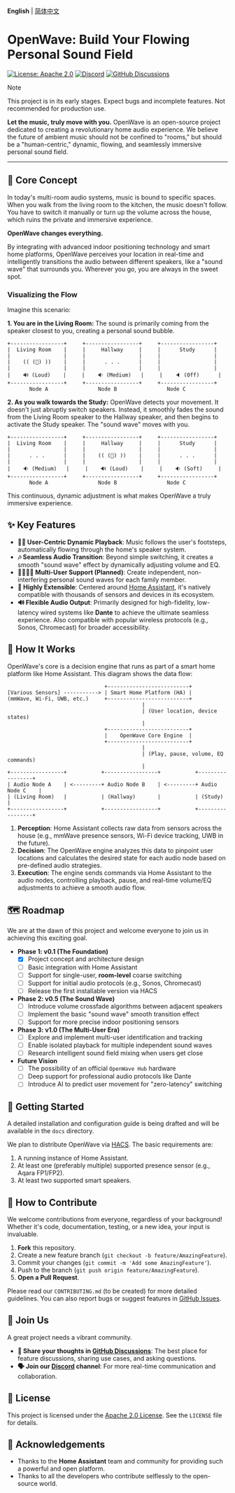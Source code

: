 **English** | [简体中文](./README.zh-CN.md)

# OpenWave: Build Your Flowing Personal Sound Field

[![License: Apache 2.0](https://img.shields.io/badge/License-Apache_2.0-blue.svg)](https://opensource.org/licenses/Apache-2.0)
[![Discord](https://img.shields.io/discord/YOUR_DISCORD_ID?label=Discord&logo=discord&color=5865F2)](https://discord.gg/YOUR_INVITE_LINK)
[![GitHub Discussions](https://img.shields.io/github/discussions/YOUR_USERNAME/openwave?label=Discussions&logo=github)](https://github.com/YOUR_USERNAME/openwave/discussions)

> [!NOTE]
> This project is in its early stages. Expect bugs and incomplete features. Not recommended for production use.

**Let the music, truly move with you.** OpenWave is an open-source project dedicated to creating a revolutionary home audio experience. We believe the future of ambient music should not be confined to "rooms," but should be a "human-centric," dynamic, flowing, and seamlessly immersive personal sound field.

---

## 🌟 Core Concept

In today's multi-room audio systems, music is bound to specific spaces. When you walk from the living room to the kitchen, the music doesn't follow. You have to switch it manually or turn up the volume across the house, which ruins the private and immersive experience.

**OpenWave changes everything.**

By integrating with advanced indoor positioning technology and smart home platforms, OpenWave perceives your location in real-time and intelligently transitions the audio between different speakers, like a "sound wave" that surrounds you. Wherever you go, you are always in the sweet spot.

### Visualizing the Flow

Imagine this scenario:

**1. You are in the Living Room:**
The sound is primarily coming from the speaker closest to you, creating a personal sound bubble.

```
+-----------------+     +-----------------+     +-----------------+
|  Living Room    |     |     Hallway     |     |      Study      |
|                 |     |                 |     |                 |
|    (( (🚶) ))    |     |      . . .      |     |                 |
|                 |     |                 |     |                 |
|    🔊 (Loud)    |     |    🔉 (Medium)   |     |    🔈 (Off)      |
+-----------------+     +-----------------+     +-----------------+
       Node A                Node B                Node C
```

**2. As you walk towards the Study:**
OpenWave detects your movement. It doesn't just abruptly switch speakers. Instead, it smoothly fades the sound from the Living Room speaker to the Hallway speaker, and then begins to activate the Study speaker. The "sound wave" moves with you.

```
+-----------------+     +-----------------+     +-----------------+
|  Living Room    |     |     Hallway     |     |      Study      |
|                 |     |                 |     |                 |
|      . . .      |     |    (( (🚶) ))    |     |      . . .      |
|                 |     |                 |     |                 |
|    🔉 (Medium)   |     |    🔊 (Loud)    |     |    🔉 (Soft)     |
+-----------------+     +-----------------+     +-----------------+
       Node A                Node B                Node C
```

This continuous, dynamic adjustment is what makes OpenWave a truly immersive experience.

## ✨ Key Features

* **🚶‍♂️ User-Centric Dynamic Playback**: Music follows the user's footsteps, automatically flowing through the home's speaker system.
* **🎶 Seamless Audio Transition**: Beyond simple switching, it creates a smooth "sound wave" effect by dynamically adjusting volume and EQ.
* **👨‍👩‍👧‍👦 Multi-User Support (Planned)**: Create independent, non-interfering personal sound waves for each family member.
* **🔌 Highly Extensible**: Centered around [Home Assistant](https://www.home-assistant.io/), it's natively compatible with thousands of sensors and devices in its ecosystem.
* **🔊 Flexible Audio Output**: Primarily designed for high-fidelity, low-latency wired systems like **Dante** to achieve the ultimate seamless experience. Also compatible with popular wireless protocols (e.g., Sonos, Chromecast) for broader accessibility.

## 🔧 How It Works

OpenWave's core is a decision engine that runs as part of a smart home platform like Home Assistant. This diagram shows the data flow:

```
                               +--------------------------+
[Various Sensors] -----------> | Smart Home Platform (HA) |
(mmWave, Wi-Fi, UWB, etc.)     +--------------------------+
                                           |
                                           | (User location, device states)
                                           |
                               +--------------------------+
                               |    OpenWave Core Engine  |
                               +--------------------------+
                                           |
                                           | (Play, pause, volume, EQ commands)
                                           |
+-----------------+           +-----------------+           +-----------------+
| Audio Node A    | <---------+ Audio Node B    | <---------+ Audio Node C    |
| (Living Room)   |           | (Hallway)       |           | (Study)         |
+-----------------+           +-----------------+           +-----------------+
```

1. **Perception**: Home Assistant collects raw data from sensors across the house (e.g., mmWave presence sensors, Wi-Fi device tracking, UWB in the future).
2. **Decision**: The OpenWave engine analyzes this data to pinpoint user locations and calculates the desired state for each audio node based on pre-defined audio strategies.
3. **Execution**: The engine sends commands via Home Assistant to the audio nodes, controlling playback, pause, and real-time volume/EQ adjustments to achieve a smooth audio flow.

## 🗺️ Roadmap

We are at the dawn of this project and welcome everyone to join us in achieving this exciting goal.

* **Phase 1: v0.1 (The Foundation)**
  * [x] Project concept and architecture design
  * [ ] Basic integration with Home Assistant
  * [ ] Support for single-user, **room-level** coarse switching
  * [ ] Support for initial audio protocols (e.g., Sonos, Chromecast)
  * [ ] Release the first installable version via HACS

* **Phase 2: v0.5 (The Sound Wave)**
  * [ ] Introduce volume crossfade algorithms between adjacent speakers
  * [ ] Implement the basic "sound wave" smooth transition effect
  * [ ] Support for more precise indoor positioning sensors

* **Phase 3: v1.0 (The Multi-User Era)**
  * [ ] Explore and implement multi-user identification and tracking
  * [ ] Enable isolated playback for multiple independent sound waves
  * [ ] Research intelligent sound field mixing when users get close

* **Future Vision**
  * [ ] The possibility of an official `OpenWave Hub` hardware
  * [ ] Deep support for professional audio protocols like Dante
  * [ ] Introduce AI to predict user movement for "zero-latency" switching

## 🚀 Getting Started

A detailed installation and configuration guide is being drafted and will be available in the `docs` directory.

We plan to distribute OpenWave via [HACS](https://hacs.xyz/). The basic requirements are:

1. A running instance of Home Assistant.
2. At least one (preferably multiple) supported presence sensor (e.g., Aqara FP1/FP2).
3. At least two supported smart speakers.

## 🙌 How to Contribute

We welcome contributions from everyone, regardless of your background! Whether it's code, documentation, testing, or a new idea, your input is invaluable.

1. **Fork** this repository.
2. Create a new feature branch (`git checkout -b feature/AmazingFeature`).
3. Commit your changes (`git commit -m 'Add some AmazingFeature'`).
4. Push to the branch (`git push origin feature/AmazingFeature`).
5. **Open a Pull Request**.

Please read our `CONTRIBUTING.md` (to be created) for more detailed guidelines. You can also report bugs or suggest features in [GitHub Issues](https://github.com/YOUR_USERNAME/openwave/issues).

## 💬 Join Us

A great project needs a vibrant community.

* **💬 Share your thoughts in [GitHub Discussions](https://github.com/YOUR_USERNAME/openwave/discussions)**: The best place for feature discussions, sharing use cases, and asking questions.
* **🗣️ Join our [Discord](https://discord.gg/YOUR_INVITE_LINK) channel**: For more real-time communication and collaboration.

## 📄 License

This project is licensed under the [Apache 2.0 License](https://opensource.org/licenses/Apache-2.0). See the `LICENSE` file for details.

## 🙏 Acknowledgements

* Thanks to the **Home Assistant** team and community for providing such a powerful and open platform.
* Thanks to all the developers who contribute selflessly to the open-source world.
